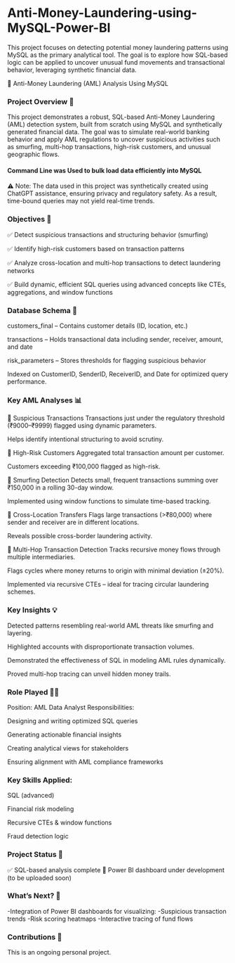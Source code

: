 # Anti-Money-Laundering-using-MySQL-Power-BI
This project focuses on detecting potential money laundering patterns using MySQL as the primary analytical tool. The goal is to explore how SQL-based logic can be applied to uncover unusual fund movements and transactional behavior, leveraging synthetic financial data.

💼 Anti-Money Laundering (AML) Analysis Using MySQL
 ### Project Overview 📌
This project demonstrates a robust, SQL-based Anti-Money Laundering (AML) detection system, built from scratch using MySQL and synthetically generated financial data. The goal was to simulate real-world banking behavior and apply AML regulations to uncover suspicious activities such as smurfing, multi-hop transactions, high-risk customers, and unusual geographic flows.
#### Command Line	was Used to bulk load data efficiently into MySQL

⚠️ Note: The data used in this project was synthetically created using ChatGPT assistance, ensuring privacy and regulatory safety. As a result, time-bound queries may not yield real-time trends.

 ### Objectives 🎯
✅ Detect suspicious transactions and structuring behavior (smurfing)

✅ Identify high-risk customers based on transaction patterns

✅ Analyze cross-location and multi-hop transactions to detect laundering networks

✅ Build dynamic, efficient SQL queries using advanced concepts like CTEs, aggregations, and window functions

### Database Schema 🧱
customers_final – Contains customer details (ID, location, etc.)

transactions – Holds transactional data including sender, receiver, amount, and date

risk_parameters – Stores thresholds for flagging suspicious behavior

Indexed on CustomerID, SenderID, ReceiverID, and Date for optimized query performance.

### Key AML Analyses 📊 
🔹 Suspicious Transactions
Transactions just under the regulatory threshold (₹9000–₹9999) flagged using dynamic parameters.

Helps identify intentional structuring to avoid scrutiny.

🔹 High-Risk Customers
Aggregated total transaction amount per customer.

Customers exceeding ₹100,000 flagged as high-risk.

🔹 Smurfing Detection
Detects small, frequent transactions summing over ₹150,000 in a rolling 30-day window.

Implemented using window functions to simulate time-based tracking.

🔹 Cross-Location Transfers
Flags large transactions (>₹80,000) where sender and receiver are in different locations.

Reveals possible cross-border laundering activity.

🔹 Multi-Hop Transaction Detection
Tracks recursive money flows through multiple intermediaries.

Flags cycles where money returns to origin with minimal deviation (±20%).

Implemented via recursive CTEs – ideal for tracing circular laundering schemes.

### Key Insights 💡 
Detected patterns resembling real-world AML threats like smurfing and layering.

Highlighted accounts with disproportionate transaction volumes.

Demonstrated the effectiveness of SQL in modeling AML rules dynamically.

Proved multi-hop tracing can unveil hidden money trails.

### Role Played 🧑‍💼 
Position: AML Data Analyst
Responsibilities:

Designing and writing optimized SQL queries

Generating actionable financial insights

Creating analytical views for stakeholders

Ensuring alignment with AML compliance frameworks

### Key Skills Applied:

SQL (advanced)

Financial risk modeling

Recursive CTEs & window functions

Fraud detection logic

### Project Status 🚧

✅ SQL-based analysis complete
🔄 Power BI dashboard under development (to be uploaded soon)

### What’s Next? 🔮 
-Integration of Power BI dashboards for visualizing:
-Suspicious transaction trends
-Risk scoring heatmaps
-Interactive tracing of fund flows

### Contributions 🤝 
This is an ongoing personal project. 
